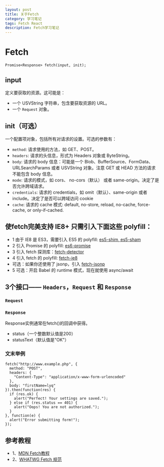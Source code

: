 ```yaml
---
layout: post
title: 关于Fetch
category: 学习笔记
tags: Fetch React
description: Fetch学习笔记
---
```


# Fetch
    Promise<Response> fetch(input, init);

## input
定义要获取的资源。这可能是：
* 一个 USVString 字符串，包含要获取资源的 URL。
* 一个 `Request` 对象。

## init（可选）
一个配置项对象，包括所有对请求的设置。可选的参数有：
* `method`: 请求使用的方法，如 GET、POST。
* `headers`: 请求的头信息，形式为 Headers 对象或 ByteString。
* `body`: 请求的 body 信息：可能是一个 Blob、BufferSource、FormData、URLSearchParams 或者 USVString 对象。注意 GET 或 HEAD 方法的请求不能包含 body 信息。
* `mode`: 请求的模式，如 cors、 no-cors（默认） 或者 same-origin。决定了是否允许跨域请求。
* `credentials`: 请求的 credentials，如 omit（默认）、same-origin 或者 include。决定了是否可以跨域访问 cookie 
* `cache`:  请求的 cache 模式: default, no-store, reload, no-cache, force-cache, or only-if-cached.

## 使fetch完美支持 IE8+ 只需引入下面这些 polyfill：
* 1 由于 IE8 是 ES3，需要引入 ES5 的 polyfill: [es5-shim, es5-sham](https://github.com/es-shims/es5-shim)
* 2 引入 Promise 的 polyfill: [es6-promise](https://github.com/stefanpenner/es6-promise)
* 3 引入 fetch 探测库：[fetch-detector](https://github.com/camsong/fetch-detector)
* 4 引入 fetch 的 polyfill: [fetch-ie8](https://github.com/camsong/fetch-ie8)
* 可选：如果你还使用了 jsonp，引入 [fetch-jsonp](https://github.com/camsong/fetch-jsonp)
* 5 可选：开启 Babel 的 runtime 模式，现在就使用 async/await

## 3个接口—— `Headers`，`Request` 和 `Response`
### `Request`
### `Response`
Response实例通常在fetch()的回调中获得。

* status（一个整数默认值是200）
* statusText（默认值是"OK"）

### 文末举例
    fetch("http://www.example.php", {
      method: "POST",
      headers: {
        "Content-Type": "application/x-www-form-urlencoded"
      },
      body: "firstName=lyq"
    }).then(function(res) {
      if (res.ok) {
        alert("Perfect! Your settings are saved.");
      } else if (res.status == 401) {
        alert("Oops! You are not authorized.");
      }
    }, function(e) {
      alert("Error submitting form!");
    });

## 参考教程
* 1、[MDN Fetch教程](https://developer.mozilla.org/zh-CN/docs/Web/API/GlobalFetch/fetch)
* 2、[WHATWG Fetch 规范](https://fetch.spec.whatwg.org/)
